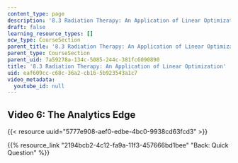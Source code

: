 ```yaml
---
content_type: page
description: '8.3 Radiation Therapy: An Application of Linear Optimization'
draft: false
learning_resource_types: []
ocw_type: CourseSection
parent_title: '8.3 Radiation Therapy: An Application of Linear Optimization '
parent_type: CourseSection
parent_uid: 7a59278a-134c-5085-244c-381fc6090890
title: '8.3 Radiation Therapy: An Application of Linear Optimization'
uid: eaf609cc-c68c-36a2-cb16-5b923543a1c7
video_metadata:
  youtube_id: null
---
```

## Video 6: The Analytics Edge

{{< resource uuid="5777e908-aef0-edbe-4bc0-9938cd63fcd3" >}}

{{% resource_link "2194bcb2-4c12-fa9a-11f3-457666bd1bee" "Back: Quick Question" %}}
